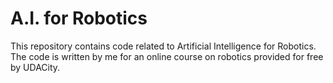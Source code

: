 # A.I. for Robotics
 This repository contains code related to Artificial Intelligence for Robotics. The code is written by me for an online course on robotics provided for free by UDACity. 
